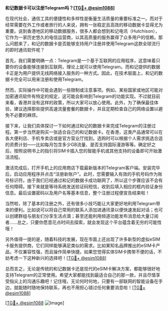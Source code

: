 **和记数据卡可以注册Telegram吗？[[TG💪+ @esim1088](https://t.me/s/esim1088)]**

在现代社会，通信工具的便捷性和多样性是衡量生活质量的重要标准之一。而对于经常需要在外工作或者旅行的人来说，拥有一张稳定且高效的移动数据卡显得尤为重要。说到香港地区的移动数据服务，很多人都会想到和记电讯（Hutchison），它作为一家历史悠久的电信运营商，以其高质量的服务赢得了众多用户的信赖。那么问题来了，和记的数据卡是否能够支持用户注册并使用Telegram这款全球流行的即时通讯软件呢？

首先，我们需要明确一点：Telegram是一个基于互联网的应用程序，这意味着只要你的设备能够连接到互联网，理论上就可以使用Telegram。而和记提供的数据卡正是为用户提供无线网络接入服务的一种方式。因此，在技术层面上，和记的数据卡完全可以用来注册和使用Telegram。

然而，实际操作中可能会遇到一些限制或注意事项。例如，某些国家或地区可能对加密通讯软件有特定的规定，这可能会影响到Telegram的功能实现。不过就目前来看，香港并没有这样的政策，所以大家可以放心使用。此外，为了确保最佳体验，建议选择那些提供高速流量套餐的数据卡，并且定期检查自己的网络设置以避免不必要的麻烦。

接下来，让我们具体探讨一下如何通过和记的数据卡来完成Telegram的注册过程。第一步当然是购买一张适合自己的和记数据卡。在香港，这类产品通常可以在各大便利店、手机专卖店或是官方营业厅找到。选购时可以根据个人需求挑选合适的资费计划——比如每月包含多少GB流量、是否支持国际漫游等等。确定好之后，按照说明书上的指引将SIM卡插入您的智能手机或其他支持的设备即可开始激活流程。

激活完成后，打开手机上的应用商店下载最新版本的Telegram客户端。安装完毕后，启动应用程序并点击“注册新账户”。此时，您需要输入有效的手机号码作为账号标识符。由于我们已经通过和记的数据卡成功联网了，所以这个步骤应该不会有任何障碍。接下来就是等待系统发送验证码短信，收到后填入相应的框内验证身份信息。最后设置密码以及用户名等基本信息，整个注册过程便宣告结束啦！

当然啦，除了基本的注册之外，还有很多小技巧能让大家更好地利用Telegram带来的便利。比如说可以将自己常用的联系人添加进通讯录以便快速发起对话；也可以创建群组与朋友们分享生活点滴；甚至还能利用频道功能发布消息给大量订阅者……总之，只要你愿意花点时间去探索，就会发现这个平台蕴含着无穷的可能性哦！

另外值得一提的是，随着科技的发展，现在市面上还出现了许多新型的虚拟eSIM卡服务提供商，它们同样能够满足类似的需求。比如某知名品牌推出的eSIM卡产品，不仅兼容性强，而且操作简单快捷。如果您觉得实体SIM卡携带不便的话，不妨考虑一下这种新兴的选择吧！[[TG💪+ @esim1088](https://t.me/s/esim1088)]

总而言之，无论是传统的和记数据卡还是现代的eSIM卡解决方案，都能够很好地支持Telegram的正常使用。希望大家都能找到最适合自己的那一款，并且尽情享受指尖上的沟通乐趣吧！记住哦，无论何时何地，只要有一部联网的智能设备在手边，就能随时随地保持联系，再也不用担心错过任何重要消息啦！[[TG💪+ @esim1088](https://t.me/s/esim1088)] 

[[TG💪+ @esim1088](https://t.me/s/esim1088) ![Image](https://i.postimg.cc/4NQfJmqS/Snipaste-2025-05-13-00-14-12.png)]
